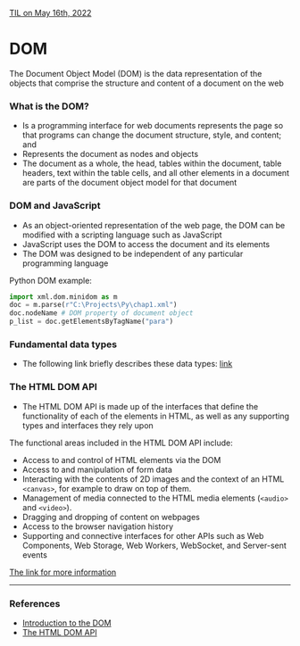 [TIL on May 16th, 2022](../../TIL/2022/06/06-15-2022.md)
# **DOM**
The Document Object Model (DOM) is the data representation of the objects that comprise the structure and content of a document on the web

### What is the DOM?
- Is a programming interface for web documents represents the page so that programs can change the document structure, style, and content; and
- Represents the document as nodes and objects
- The document as a whole, the head, tables within the document, table headers, text within the table cells, and all other elements in a document are parts of the document object model for that document


### DOM and JavaScript
- As an object-oriented representation of the web page, the DOM can be modified with a scripting language such as JavaScript
- JavaScript uses the DOM to access the document and its elements
- The DOM was designed to be independent of any particular programming language

Python DOM example:
```py
import xml.dom.minidom as m
doc = m.parse(r"C:\Projects\Py\chap1.xml")
doc.nodeName # DOM property of document object
p_list = doc.getElementsByTagName("para")
```

### Fundamental data types
- The following link briefly describes these data types: [link](https://developer.mozilla.org/en-US/docs/Web/API/Document_Object_Model/Introduction#fundamental_data_types)

### The HTML DOM API
- The HTML DOM API is made up of the interfaces that define the functionality of each of the elements in HTML, as well as any supporting types and interfaces they rely upon

The functional areas included in the HTML DOM API include:

- Access to and control of HTML elements via the DOM
- Access to and manipulation of form data
- Interacting with the contents of 2D images and the context of an HTML `<canvas>`, for example to draw on top of them.
- Management of media connected to the HTML media elements (`<audio>` and `<video>`).
- Dragging and dropping of content on webpages
- Access to the browser navigation history
- Supporting and connective interfaces for other APIs such as Web Components, Web Storage, Web Workers, WebSocket, and Server-sent events

[The link for more information](https://developer.mozilla.org/en-US/docs/Web/API/HTML_DOM_API)

___

### References
- [Introduction to the DOM](https://developer.mozilla.org/en-US/docs/Web/API/Document_Object_Model/Introduction)
- [The HTML DOM API](https://developer.mozilla.org/en-US/docs/Web/API/HTML_DOM_API)
